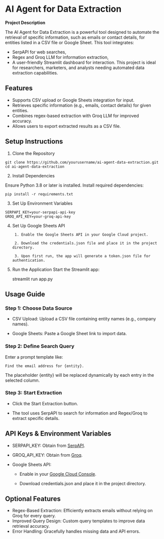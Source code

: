 
# AI Agent for Data Extraction

**Project Description**

The AI Agent for Data Extraction is a powerful tool designed to automate the retrieval of specific information, such as emails or contact details, for entities listed in a CSV file or Google Sheet. This tool integrates:

- SerpAPI for web searches,
- Regex and Groq LLM for information extraction,
- A user-friendly Streamlit dashboard for interaction.
This project is ideal for researchers, marketers, and analysts needing automated data extraction capabilities.


## Features

- Supports CSV upload or Google Sheets integration for input.
- Retrieves specific information (e.g., emails, contact details) for given entities.
- Combines regex-based extraction with Groq LLM for improved accuracy.
- Allows users to export extracted results as a CSV file.
## Setup Instructions
1. Clone the Repository
```
git clone https://github.com/yourusername/ai-agent-data-extraction.git
cd ai-agent-data-extraction

```
2. Install Dependencies

Ensure Python 3.8 or later is installed. Install required dependencies:

```
pip install -r requirements.txt
```
3. Set Up Environment Variables
```
SERPAPI_KEY=your-serpapi-api-key
GROQ_API_KEY=your-groq-api-key
```
4. Set Up Google Sheets API

        1. Enable the Google Sheets API in your Google Cloud project.

        2. Download the credentials.json file and place it in the project directory.

        3. Upon first run, the app will generate a token.json file for authentication.

5. Run the Application
Start the Streamlit app:
    
    streamlit run app.py

## Usage Guide
### Step 1: Choose Data Source

- CSV Upload: Upload a CSV file containing entity names (e.g., company names).

- Google Sheets: Paste a Google Sheet link to import data.

### Step 2: Define Search Query

Enter a prompt template like:

    Find the email address for {entity}.

The placeholder {entity} will be replaced dynamically by each entry in the selected column.

### Step 3: Start Extraction

- Click the Start Extraction button.

- The tool uses SerpAPI to search for information and Regex/Groq to extract specific details.


## API Keys & Environment Variables

- SERPAPI_KEY: Obtain from [SerpAPI](https://serpapi.com/).

- GROQ_API_KEY: Obtain from [Groq](https://groq.com/).

- Google Sheets API:

   - Enable in your [Google Cloud Console](https://developers.google.com/workspace/guides/create-project).

  - Download credentials.json and place it in the project directory.
  
## Optional Features

- Regex-Based Extraction: Efficiently extracts emails without relying on Groq for every query.
- Improved Query Design: Custom query templates to improve data retrieval accuracy.
- Error Handling: Gracefully handles missing data and API errors.
